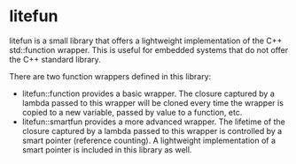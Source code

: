 # litefun

litefun is a small library that offers a lightweight implementation of the C++ std::function wrapper. This is useful for embedded systems that do not offer the C++ standard library.

There are two function wrappers defined in this library:
* litefun::function provides a basic wrapper. The closure captured by a lambda passed to this wrapper will be cloned every time the wrapper is copied to a new variable, passed by value to a function, etc.
* litefun::smartfun provides a more advanced wrapper. The lifetime of the closure captured by a lambda passed to this wrapper is controlled by a smart pointer (reference counting). A lightweight implementation of a smart pointer is included in this library as well.